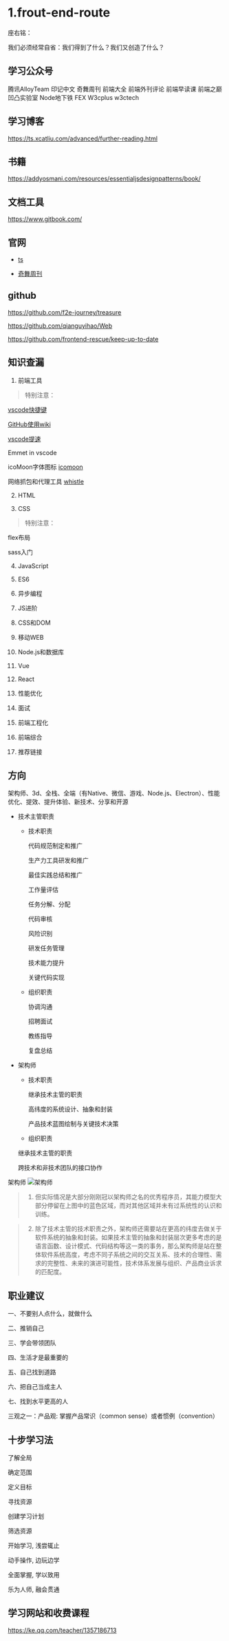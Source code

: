 # 1.frout-end-route
座右铭：

我们必须经常自省：我们得到了什么？我们又创造了什么？

## 学习公众号

腾讯AlloyTeam
印记中文
奇舞周刊
前端大全
前端外刊评论
前端早读课
前端之巅
凹凸实验室
Node地下铁
FEX
W3cplus
w3ctech

## 学习博客

https://ts.xcatliu.com/advanced/further-reading.html

## 书籍

https://addyosmani.com/resources/essentialjsdesignpatterns/book/

## 文档工具

https://www.gitbook.com/



## 官网

- [ts](https://www.tslang.cn/)

- [奇舞周刊](https://weekly.75.team/)

## github

https://github.com/f2e-journey/treasure

https://github.com/qianguyihao/Web

https://github.com/frontend-rescue/keep-up-to-date

## 知识查漏

1. 前端工具

>特别注意：

[vscode快捷键](https://github.com/qianguyihao/Web/blob/master/00-%E5%89%8D%E7%AB%AF%E5%B7%A5%E5%85%B7/01-VS%20Code%E7%9A%84%E4%BD%BF%E7%94%A8.md)

[GitHub使用wiki](https://juejin.cn/post/6844903529711140871)

[vscode提速](https://github.com/qianguyihao/Web/blob/master/00-%E5%89%8D%E7%AB%AF%E5%B7%A5%E5%85%B7/05-VS%20Code%E7%9A%84%E4%BD%BF%E7%94%A8%E7%A7%AF%E7%B4%AF.md)

Emmet in vscode

icoMoon字体图标 [icomoon](https://icomoon.io/app/#/select)

网络抓包和代理工具 [whistle](https://wproxy.org/whistle/)

2. HTML

3. CSS

>特别注意：

flex布局

sass入门

4. JavaScript

5. ES6

6. 异步编程

7. JS进阶

8. CSS和DOM

9. 移动WEB

10. Node.js和数据库

11. Vue

12. React

13. 性能优化

14. 面试

15. 前端工程化

16. 前端综合

17. 推荐链接

## 方向
架构师、3d、全栈、全端（有Native、微信、游戏、Node.js、Electron）、性能优化、提效、提升体验、新技术、分享和开源

- 技术主管职责

    - 技术职责

        代码规范制定和推广

        生产力工具研发和推广

        最佳实践总结和推广

        工作量评估

        任务分解、分配

        代码审核

        风险识别

        研发任务管理

        技术能力提升

        关键代码实现

    - 组织职责

        协调沟通

        招聘面试

        教练指导

        复盘总结

- 架构师

    - 技术职责

        继承技术主管的职责

        高纬度的系统设计、抽象和封装

        产品技术蓝图绘制与关键技术决策

    - 组织职责

    继承技术主管的职责

    跨技术和非技术团队的接口协作

架构师
![架构师](./640webp.jpg)

>1. 但实际情况是大部分刚刚冠以架构师之名的优秀程序员，其能力模型大部分停留在上图中的蓝色区域，而对其他区域并未有过系统性的认识和训练。

>2. 除了技术主管的技术职责之外，架构师还需要站在更高的纬度去做关于软件系统的抽象和封装。如果技术主管的抽象和封装层次更多考虑的是语言函数、设计模式、代码结构等这一类的事务，那么架构师是站在整体软件系统高度，考虑不同子系统之间的交互关系、技术的合理性、需求的完整性、未来的演进可能性，技术体系发展与组织、产品商业诉求的匹配度。

## 职业建议
一、不要别人点什么，就做什么

二、推销自己

三、学会带领团队

四、生活才是最重要的

五、自己找到道路

六、把自己当成主人

七、找到水平更高的人

三观之一：产品观: 掌握产品常识（common sense）或者惯例（convention）

## 十步学习法

了解全局

确定范围

定义目标

寻找资源

创建学习计划

筛选资源

开始学习, 浅尝辄止

动手操作, 边玩边学

全面掌握, 学以致用

乐为人师, 融会贯通

## 学习网站和收费课程

https://ke.qq.com/teacher/1357186713

